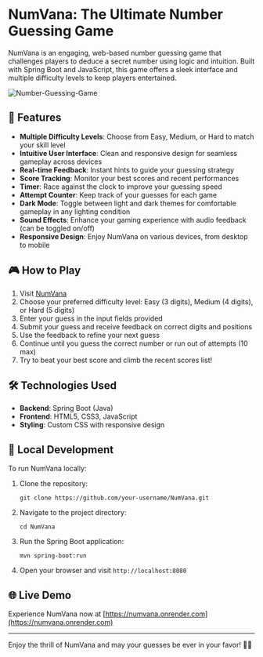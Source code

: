 
# NumVana: The Ultimate Number Guessing Game

NumVana is an engaging, web-based number guessing game that challenges players to deduce a secret number using logic and intuition. Built with Spring Boot and JavaScript, this game offers a sleek interface and multiple difficulty levels to keep players entertained.

![Number-Guessing-Game](https://github.com/user-attachments/assets/d1dbb0c7-9b11-4a60-9fea-8471eafd2764)


## 🌟 Features

- **Multiple Difficulty Levels**: Choose from Easy, Medium, or Hard to match your skill level
- **Intuitive User Interface**: Clean and responsive design for seamless gameplay across devices
- **Real-time Feedback**: Instant hints to guide your guessing strategy
- **Score Tracking**: Monitor your best scores and recent performances
- **Timer**: Race against the clock to improve your guessing speed
- **Attempt Counter**: Keep track of your guesses for each game
- **Dark Mode**: Toggle between light and dark themes for comfortable gameplay in any lighting condition
- **Sound Effects**: Enhance your gaming experience with audio feedback (can be toggled on/off)
- **Responsive Design**: Enjoy NumVana on various devices, from desktop to mobile

## 🎮 How to Play

1. Visit [NumVana](https://numvana.onrender.com)
2. Choose your preferred difficulty level: Easy (3 digits), Medium (4 digits), or Hard (5 digits)
3. Enter your guess in the input fields provided
4. Submit your guess and receive feedback on correct digits and positions
5. Use the feedback to refine your next guess
6. Continue until you guess the correct number or run out of attempts (10 max)
7. Try to beat your best score and climb the recent scores list!

## 🛠️ Technologies Used

- **Backend**: Spring Boot (Java)
- **Frontend**: HTML5, CSS3, JavaScript
- **Styling**: Custom CSS with responsive design

## 🚀 Local Development

To run NumVana locally:

1. Clone the repository:
   ```
   git clone https://github.com/your-username/NumVana.git
   ```
2. Navigate to the project directory:
   ```
   cd NumVana
   ```
3. Run the Spring Boot application:
   ```
   mvn spring-boot:run
   ```
4. Open your browser and visit `http://localhost:8080`

## 🌐 Live Demo

Experience NumVana now at [https://numvana.onrender.com](https://numvana.onrender.com)

---

Enjoy the thrill of NumVana and may your guesses be ever in your favor! 🎲🔢

